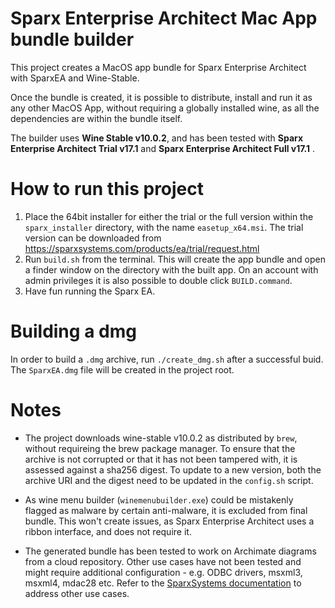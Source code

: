 # Sparx Enterprise Architect Mac App bundle builder

This project creates a MacOS app bundle for Sparx Enterprise Architect with SparxEA and Wine-Stable.

Once the bundle is created, it is possible to distribute, install and run it as any other MacOS App, without requiring a globally installed wine, as all the dependencies are within the bundle itself.

The builder uses **Wine Stable v10.0.2**, and has been tested with **Sparx Enterprise Architect Trial v17.1** and **Sparx Enterprise Architect Full v17.1** .

# How to run this project 

1) Place the 64bit installer for either the trial or the full version within the `sparx_installer` directory, with the name  `easetup_x64.msi`. The trial version can be downloaded from https://sparxsystems.com/products/ea/trial/request.html 
2) Run `build.sh` from the terminal. This will create the app bundle and open a finder window on the directory with the built app.
On an account with admin privileges it is also possible to double click `BUILD.command`.
3) Have fun running the Sparx EA.

# Building a dmg

In order to build a `.dmg` archive, run `./create_dmg.sh` after a successful buid. The `SparxEA.dmg` file will be created in the project root.

# Notes

+ The project downloads wine-stable v10.0.2 as distributed by `brew`, without requireing the brew package manager. To ensure that the archive is not corrupted or that it has not been tampered with, it is assessed against a sha256 digest. To update to a new version, both the archive URI and the digest need to be updated in the `config.sh` script.

+ As wine menu builder (`winemenubuilder.exe`) could be mistakenly flagged as malware by certain anti-malware, it is excluded from final bundle. This won't create issues, as Sparx Enterprise Architect uses a ribbon interface, and does not require it.

+ The generated bundle has been tested to work on Archimate diagrams from a cloud repository. Other use cases have not been tested and might require additional configuration - e.g. ODBC drivers, msxml3, msxml4, mdac28 etc. 
Refer to the [SparxSystems documentation](https://sparxsystems.com/enterprise_architect_user_guide/17.1/getting_started/install_ea_wine.html) to address other use cases. 

